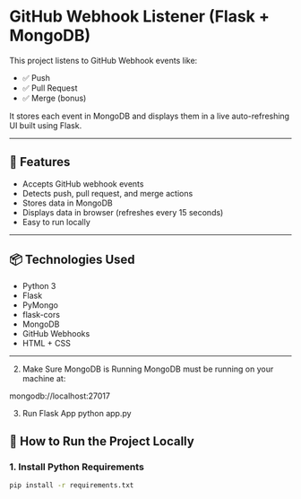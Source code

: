 # GitHub Webhook Listener (Flask + MongoDB)

This project listens to GitHub Webhook events like:

- ✅ Push
- ✅ Pull Request
- ✅ Merge (bonus)

It stores each event in MongoDB and displays them in a live auto-refreshing UI built using Flask.

---

## 🚀 Features

- Accepts GitHub webhook events
- Detects push, pull request, and merge actions
- Stores data in MongoDB
- Displays data in browser (refreshes every 15 seconds)
- Easy to run locally

---

## 📦 Technologies Used

- Python 3
- Flask
- PyMongo
- flask-cors
- MongoDB
- GitHub Webhooks
- HTML + CSS

---

2. Make Sure MongoDB is Running
MongoDB must be running on your machine at:

mongodb://localhost:27017

3. Run Flask App
python app.py

## 🧪 How to Run the Project Locally

### 1. Install Python Requirements
```bash
pip install -r requirements.txt





